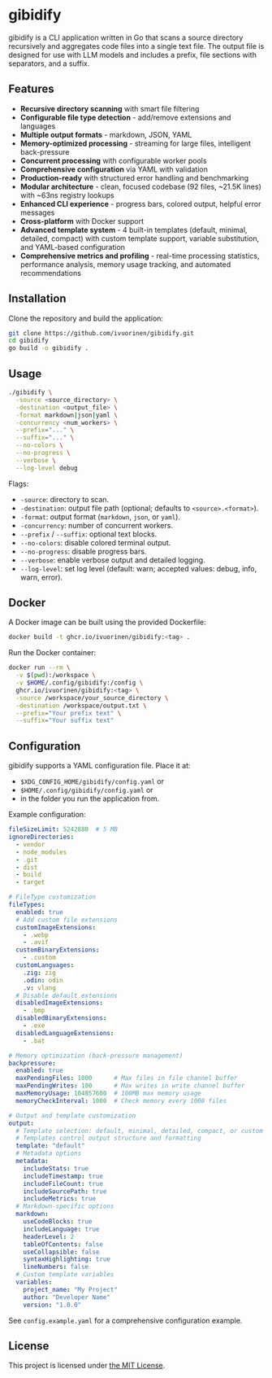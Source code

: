 # gibidify

gibidify is a CLI application written in Go that scans a source directory
recursively and aggregates code files into a single text file. The output
file is designed for use with LLM models and includes a prefix,
file sections with separators, and a suffix.

## Features

- **Recursive directory scanning** with smart file filtering
- **Configurable file type detection** - add/remove extensions and languages
- **Multiple output formats** - markdown, JSON, YAML
- **Memory-optimized processing** - streaming for large files, intelligent back-pressure
- **Concurrent processing** with configurable worker pools
- **Comprehensive configuration** via YAML with validation
- **Production-ready** with structured error handling and benchmarking
- **Modular architecture** - clean, focused codebase (92 files, ~21.5K lines) with ~63ns registry lookups
- **Enhanced CLI experience** - progress bars, colored output, helpful error messages
- **Cross-platform** with Docker support
- **Advanced template system** - 4 built-in templates (default, minimal, detailed, compact) with custom template support, variable substitution, and YAML-based configuration
- **Comprehensive metrics and profiling** - real-time processing statistics, performance analysis, memory usage tracking, and automated recommendations

## Installation

Clone the repository and build the application:

```bash
git clone https://github.com/ivuorinen/gibidify.git
cd gibidify
go build -o gibidify .
```

## Usage

```bash
./gibidify \
  -source <source_directory> \
  -destination <output_file> \
  -format markdown|json|yaml \
  -concurrency <num_workers> \
  --prefix="..." \
  --suffix="..." \
  --no-colors \
  --no-progress \
  --verbose \
  --log-level debug
```

Flags:

- `-source`: directory to scan.
- `-destination`: output file path (optional; defaults to `<source>.<format>`).
- `-format`: output format (`markdown`, `json`, or `yaml`).
- `-concurrency`: number of concurrent workers.
- `--prefix` / `--suffix`: optional text blocks.
- `--no-colors`: disable colored terminal output.
- `--no-progress`: disable progress bars.
- `--verbose`: enable verbose output and detailed logging.
- `--log-level`: set log level (default: warn; accepted values: debug, info, warn, error).

## Docker

A Docker image can be built using the provided Dockerfile:

```bash
docker build -t ghcr.io/ivuorinen/gibidify:<tag> .
```

Run the Docker container:

```bash
docker run --rm \
  -v $(pwd):/workspace \
  -v $HOME/.config/gibidify:/config \
  ghcr.io/ivuorinen/gibidify:<tag> \
  -source /workspace/your_source_directory \
  -destination /workspace/output.txt \
  --prefix="Your prefix text" \
  --suffix="Your suffix text"
```

## Configuration

gibidify supports a YAML configuration file. Place it at:

- `$XDG_CONFIG_HOME/gibidify/config.yaml` or
- `$HOME/.config/gibidify/config.yaml` or
- in the folder you run the application from.

Example configuration:

```yaml
fileSizeLimit: 5242880  # 5 MB
ignoreDirectories:
  - vendor
  - node_modules
  - .git
  - dist
  - build
  - target

# FileType customization
fileTypes:
  enabled: true
  # Add custom file extensions
  customImageExtensions:
    - .webp
    - .avif
  customBinaryExtensions:
    - .custom
  customLanguages:
    .zig: zig
    .odin: odin
    .v: vlang
  # Disable default extensions
  disabledImageExtensions:
    - .bmp
  disabledBinaryExtensions:
    - .exe
  disabledLanguageExtensions:
    - .bat

# Memory optimization (back-pressure management)
backpressure:
  enabled: true
  maxPendingFiles: 1000      # Max files in file channel buffer
  maxPendingWrites: 100      # Max writes in write channel buffer
  maxMemoryUsage: 104857600  # 100MB max memory usage
  memoryCheckInterval: 1000  # Check memory every 1000 files

# Output and template customization
output:
  # Template selection: default, minimal, detailed, compact, or custom
  # Templates control output structure and formatting
  template: "default"
  # Metadata options
  metadata:
    includeStats: true
    includeTimestamp: true
    includeFileCount: true
    includeSourcePath: true
    includeMetrics: true
  # Markdown-specific options
  markdown:
    useCodeBlocks: true
    includeLanguage: true
    headerLevel: 2
    tableOfContents: false
    useCollapsible: false
    syntaxHighlighting: true
    lineNumbers: false
  # Custom template variables
  variables:
    project_name: "My Project"
    author: "Developer Name"
    version: "1.0.0"
```

See `config.example.yaml` for a comprehensive configuration example.

## License

This project is licensed under [the MIT License](LICENSE).
